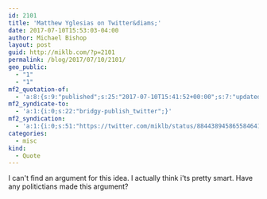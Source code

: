 ```yaml
---
id: 2101
title: 'Matthew Yglesias on Twitter&diams;'
date: 2017-07-10T15:53:03-04:00
author: Michael Bishop
layout: post
guid: http://miklb.com/?p=2101
permalink: /blog/2017/07/10/2101/
geo_public:
  - "1"
  - "1"
mf2_quotation-of:
  - 'a:8:{s:9:"published";s:25:"2017-07-10T15:41:52+00:00";s:7:"updated";s:25:"2017-07-10T15:41:52+00:00";s:7:"summary";s:26:"pic.twitter.com/N8K21dsenv";s:4:"name";s:27:"Matthew Yglesias on Twitter";s:8:"category";a:1:{i:0;s:0:"";}s:11:"publication";s:7:"Twitter";s:6:"author";a:3:{s:4:"name";s:16:"Matthew Yglesias";s:3:"url";s:32:"https://twitter.com/mattyglesias";s:5:"photo";s:75:"https://pbs.twimg.com/profile_images/875812530102325248/5GyejqY8_bigger.jpg";}s:3:"url";s:58:"https://twitter.com/mattyglesias/status/884437522733989888";}'
mf2_syndicate-to:
  - 'a:1:{i:0;s:22:"bridgy-publish_twitter";}'
mf2_syndication:
  - 'a:1:{i:0;s:51:"https://twitter.com/miklb/status/884438945865584641";}'
categories:
  - misc
kind:
  - Quote
---
```

I can't find an argument for this idea. I actually think i'ts pretty smart. Have any politictians made this argument?